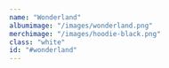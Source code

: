 ```yaml
---
name: "Wonderland"
albumimage: "/images/wonderland.png"
merchimage: "/images/hoodie-black.png"
class: "white"
id: "#wonderland"
---
```

